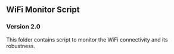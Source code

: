 
## WiFi Monitor Script
### Version 2.0
This folder contains script to monitor the WiFi connectivity and its robustness.
